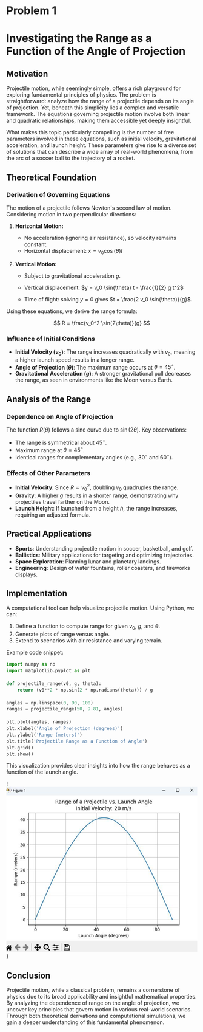 # Problem 1

# Investigating the Range as a Function of the Angle of Projection

## Motivation

Projectile motion, while seemingly simple, offers a rich playground for exploring fundamental principles of physics. The problem is straightforward: analyze how the range of a projectile depends on its angle of projection. Yet, beneath this simplicity lies a complex and versatile framework. The equations governing projectile motion involve both linear and quadratic relationships, making them accessible yet deeply insightful.

What makes this topic particularly compelling is the number of free parameters involved in these equations, such as initial velocity, gravitational acceleration, and launch height. These parameters give rise to a diverse set of solutions that can describe a wide array of real-world phenomena, from the arc of a soccer ball to the trajectory of a rocket.

## Theoretical Foundation

### Derivation of Governing Equations

The motion of a projectile follows Newton's second law of motion. Considering motion in two perpendicular directions:

1. **Horizontal Motion:**
   - No acceleration (ignoring air resistance), so velocity remains constant.
   - Horizontal displacement: $x = v_0 \cos(\theta) t$

2. **Vertical Motion:**
   - Subject to gravitational acceleration $g$.


   - Vertical displacement: $y = v_0 \sin(\theta) t - \frac{1}{2} g t^2$
   - Time of flight: solving $y = 0$ gives $t = \frac{2 v_0 \sin(\theta)}{g}$.

Using these equations, we derive the range formula:

$$
R = \frac{v_0^2 \sin(2\theta)}{g}
$$

### Influence of Initial Conditions

- **Initial Velocity ($v_0$)**: The range increases quadratically with $v_0$, meaning a higher launch speed results in a longer range.
- **Angle of Projection ($\theta$)**: The maximum range occurs at $\theta = 45^\circ$.
- **Gravitational Acceleration ($g$)**: A stronger gravitational pull decreases the range, as seen in environments like the Moon versus Earth.

## Analysis of the Range

### Dependence on Angle of Projection

The function $R(\theta)$ follows a sine curve due to $\sin(2\theta)$. Key observations:
- The range is symmetrical about $45^\circ$.
- Maximum range at $\theta = 45^\circ$.
- Identical ranges for complementary angles (e.g., $30^\circ$ and $60^\circ$).

### Effects of Other Parameters

- **Initial Velocity**: Since $R \propto v_0^2$, doubling $v_0$ quadruples the range.
- **Gravity**: A higher $g$ results in a shorter range, demonstrating why projectiles travel farther on the Moon.
- **Launch Height**: If launched from a height $h$, the range increases, requiring an adjusted formula.

## Practical Applications

- **Sports**: Understanding projectile motion in soccer, basketball, and golf.
- **Ballistics**: Military applications for targeting and optimizing trajectories.
- **Space Exploration**: Planning lunar and planetary landings.
- **Engineering**: Design of water fountains, roller coasters, and fireworks displays.

## Implementation

A computational tool can help visualize projectile motion. Using Python, we can:

1. Define a function to compute range for given $v_0$, $g$, and $\theta$.
2. Generate plots of range versus angle.
3. Extend to scenarios with air resistance and varying terrain.

Example code snippet:

```python
import numpy as np
import matplotlib.pyplot as plt

def projectile_range(v0, g, theta):
    return (v0**2 * np.sin(2 * np.radians(theta))) / g

angles = np.linspace(0, 90, 100)
ranges = projectile_range(50, 9.81, angles)

plt.plot(angles, ranges)
plt.xlabel('Angle of Projection (degrees)')
plt.ylabel('Range (meters)')
plt.title('Projectile Range as a Function of Angle')
plt.grid()
plt.show()
```

This visualization provides clear insights into how the range behaves as a function of the launch angle.

!![alt text](<WhatsApp Image 2025-03-17 at 15.25.17_f34a94e5.jpg>)}

## Conclusion

Projectile motion, while a classical problem, remains a cornerstone of physics due to its broad applicability and insightful mathematical properties. By analyzing the dependence of range on the angle of projection, we uncover key principles that govern motion in various real-world scenarios. Through both theoretical derivations and computational simulations, we gain a deeper understanding of this fundamental phenomenon.

